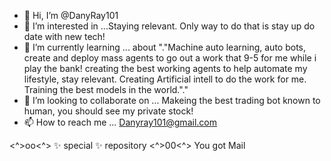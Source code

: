 - 👋 Hi, I’m @DanyRay101
- 👀 I’m interested in ...Staying relevant. Only way to do that is stay up do date with new tech!
- 🌱 I’m currently learning ... about "."Machine auto learning, auto bots, create and deploy mass agents to go out a work that 9-5 for me while i play the bank! creating the best working agents to help automate my lifestyle, stay relevant. Creating Artificial intell to do the work for me. Training the best models in the world."." 
- 💞️ I’m looking to collaborate on ... Makeing the best trading bot known to human, you should see my private stock! 
- 📫 How to reach me ...  Danyray101@gmail.com


<^>oo<^>  ✨ special ✨ repository  <^>00<^>
You got Mail
